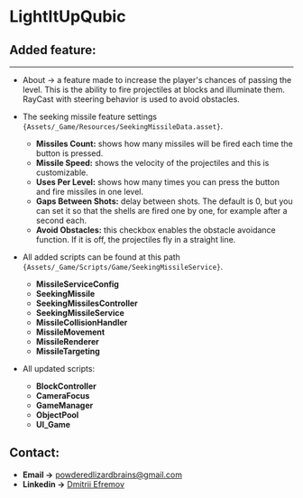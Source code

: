 # LightItUpQubic

## Added feature:
___
- About ->
   a feature made to increase the player's chances of passing the level. This is the ability to fire projectiles at blocks and illuminate them. RayCast with steering behavior is used to avoid obstacles.
- The seeking missile feature settings `{Assets/_Game/Resources/SeekingMissileData.asset}`.
   - **Missiles Count:** shows how many missiles will be fired each time the button is pressed.
  - **Missile Speed:** shows the velocity of the projectiles and this is customizable.
  - **Uses Per Level:** shows how many times you can press the button and fire missiles in one level.
  - **Gaps Between Shots:** delay between shots. The default is 0, but you can set it so that the shells are fired one by one, for example after a second each.
  - **Avoid Obstacles:** this checkbox enables the obstacle avoidance function. If it is off, the projectiles fly in a straight line.

- All added scripts can be found at this path `{Assets/_Game/Scripts/Game/SeekingMissileService}`.
  - **MissileServiceConfig**
  - **SeekingMissile**
  - **SeekingMissilesController**
  - **SeekingMissileService**
  - **MissileCollisionHandler**
  - **MissileMovement**
  - **MissileRenderer**
  - **MissileTargeting**

- All updated scripts:
  - **BlockController**
  - **CameraFocus**
  - **GameManager**
  - **ObjectPool**
  - **UI_Game**

## Contact:
  - **Email ->** powderedlizardbrains@gmail.com
  - **Linkedin ->** [Dmitrii Efremov](https://www.linkedin.com/in/dmitrii-efremov-w/)

